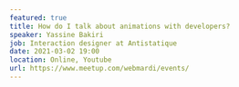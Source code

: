 ```yaml
---
featured: true
title: How do I talk about animations with developers?
speaker: Yassine Bakiri
job: Interaction designer at Antistatique 
date: 2021-03-02 19:00
location: Online, Youtube
url: https://www.meetup.com/webmardi/events/
---
```

